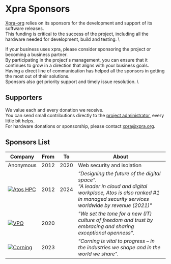 # Xpra Sponsors


[Xpra-org](https://github.com/Xpra-org) relies on its sponsors for the development and support of its software releases. \
This funding is critical to the success of the project, including all the hardware needed for development, build and testing. \

If your business uses xpra, please consider sponsoring the project or becoming a business partner. \
By participating in the project's management, you can ensure that it continues to grow in a direction that aligns with your business goals. \
Having a direct line of communication has helped all the sponsors in getting the most out of their solutions. \
Sponsors also get priority support and timely issue resolution. \


## Supporters

We value each and every donation we receive. \
You can send small contributions directly to the [project administrator](https://github.com/sponsors/totaam), every little bit helps. \
For hardware donations or sponsorship, please contact [xpra@xpra.org](mailto:xpra@xpra.org).


## Sponsors List

| Company                                                                                                  | From | To   | About                                                                                                                                                                            |
|----------------------------------------------------------------------------------------------------------|------|------|----------------------------------------------------------------------------------------------------------------------------------------------------------------------------------|
| Anonymous                                                                                                | 2012 | 2020 | Web security and isolation                                                                                                                                                       |
| [![Atos HPC](images/logos/atos-black.png)](https://atos.net/en/solutions/high-performance-computing-hpc) | 2012 | 2024 | _"Designing the future of the digital space"._<br />_"A leader in cloud and digital workplace, Atos is also ranked #1 in managed security services worldwide by revenue (2021)"_ |
| [![VPO](images/logos/vpo-small.png)](https://vpo.nl)                                                     | 2020 |      | _"We set the tone for a new (IT) culture of freedom and trust by embracing and sharing exceptional openness"._                                                                   |
| [![Corning](images/logos/corning.png)](https://vpo.nl)                                                   | 2023 |      | _"Corning is vital to progress – in the industries we shape and in the world we share"._                                                                                         |
